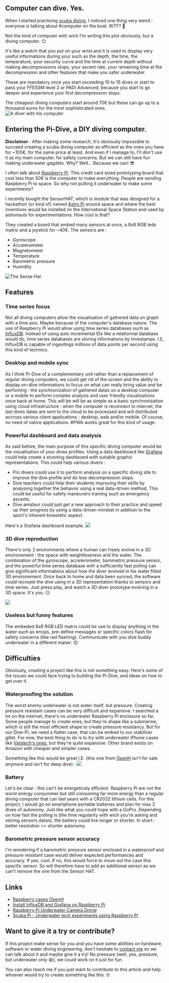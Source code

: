 ## Computer can dive. Yes.  

When I started practicing [scuba diving](Scuba%20diving.md), I noticed one thing very weird : everyone is talking about #computer on the boat. WTF? 🧐

Not the kind of computer with wich I'm writing this plot obviously, but a diving computer. 😏

It's like a watch that you put on your wrist and it is used to display very useful informations during your such as the depth, the time, the temperature, your security curve and the time at current depth without making decompressions stops, your ascent rate, your remaining time at the decompression and other features that make you safer underwater. 

These are mandatory once you start exceeding 10 to 15 dives or start to pass your FFESSM level 2 or PADI Advanced, because you start to go deeper and experience your first decompression stops. 

The cheapest diving computers start around 70€ but these can go up to a thousand euros for the most sophisticated ones. 
![A diver with his computer](pi_dive_computer_dive.jpg)

## Entering the Pi-Dive, a DIY diving computer. 

**Disclaimer** : After making some research, it's obviously impossible to succeed creating a scuba diving computer as efficient as the ones you have for ~100€, for the same price at least. And even if I manage to, I'll don't use it as my main computer, for safety concerns. But we can still have fun making underwater gagdets. Why? Well... Because we can! 😎

I often talk about [Raspberry Pi](Raspberry%20Pi.md). This credit card sized prototyping board that cost less than 50€ is the computer to make everything. People are sending Raspberry Pi to space. So why not putting it underwater to make some experiments? 

I recently bought the SensorHAT, which is module that was designed for a hackathon (or kind of) named [Astro Pi](https://astro-pi.org/) around space and where the best inventions would be installed on the International Space Station and used by astronauts for experimentations. How cool is that? 

They created a board that embed many sensors at once, a 8x8 RGB leds matrix and a joystick for ~40€. The sensors are : 
- Gyroscope
- Accelerometer
- Magnetometer
- Temperature
- Barometric pressure
- Humidity

![The Sense Hat](pi_dive_sense_hat.jpg)

## Features
### Time series focus
Not all diving computers allow the visualisation of gathered data on graph with a time axis. Maybe because of the computer's database nature. The use of Raspberry Pi would allow using time series databases such as [InfluxDB](https://www.influxdata.com/). Instead of using auto incremental IDs like a relationnal database would do, time series databases are storing informations by timestamps. I.E, InfluxDB is capable of ingestings millions of data points per second using this kind of technics. 

### Desktop and mobile sync
As I think Pi-Dive of a complementary unit rather than a replacement of regular diving computers, we could get rid of the screen and the ability to display on-dive informations to focus on what can really bring value and be perfoming : the synchronization of gathered datas on a desktop computer or a mobile to perform complex analysis and user friendly visualisations once back at home. This will be will be as simple as a basic synchronization using cloud infrastructure : when the computer is reconnect to internet, the last dives datas are sent to the cloud to be processed and will distributed accross various client applications : desktop, web and/or mobile. Of course, no need of native applications. #PWA works great for this kind of usage.

### Powerful dashboard and data analysis
As said before, the main purpose of this specific diving computer would be the visualisation of your dives profiles. Using a data dashboard like [Grafana](https://grafana.com/grafana/) could help create a stunning dashboard with suitable graphic representations. This could help various divers : 
- Pro divers could use it to perform analysis on a specific diving site to improve the dive profile and do less decompression stops
- Dive teachers could help their students improving their skills by analysing together the behavior using a real data-driven method. This could be useful for safety maneuvers training such as emergency ascents. 
- Dive amateur could just get a new approach to their practice and speed up their progress by using a data-driven mindset in addition to the sport's inherent kinestetic aspect. 

Here's a Grafana dashboard example.
![](pi_dive_visualisation.jpg)

### 3D dive reproduction
There's only 2 environments where a human can freely evolve in a 3D environement : the space with weightlessness and the water. 
The combination of the gyroscope, accelerometer, barometric pressure sensor, and the powerful time series database with a sufficiently fast polling can give significant informations about how the diver evolved in his water filled 3D environement. Once back to home and data been synced, the software could recreate the dive using in a 3D representation thanks to sensors and time series. Just press play, and watch a 3D diver prototype evolving in a 3D space. It's you. 😏

![](pi_dive_axis.png)

### Useless but funny features
The embeded 8x8 RGB LED matrix could be use to display anything in the water such as emojis, pre-define messages or specific colors flash for safety concerns (like red flashing). Communicate with you dive buddy underwater in a different maner. 😊

## Difficulties
Obviously, creating a project like this is not something easy. Here's some of the issues we could face trying to building the Pi-Dive, and ideas on how to get over it. 

### Waterproofing the solution
The worst enemy underwater is not water itself, but pressure. Creating pressure resistant cases can be very difficult and expansive. I searched a lot on the internet, there's no underwater Raspberry Pi enclosure so far. Some people manage to create ones, but they're shape like a submarine, which is still the most efficient shape to create pressure resistancy. But for our Dive-Pi, we need a flatter case, that can be embed to our stabilizer gillet. For now, the best thing to do is to try with underwater iPhone cases like [Valstech's ones](https://www.valstech.com/), but they're quite expansive. Other brand exists on Amazon with cheaper and simpler cases. 

Something like this would be great I.E. (this one from [OpenH](http://openh.io/rubicon/) isn't for sale anymore and isn't for deep dive) : 
![](pi_dive_underwater_case.jpg)

### Battery
Let's be clear : this can't be energeticaly efficient. Raspberry Pi are not the worst energy consummer but still consuming far more energy than a regular diving computer that can last years with a CR2032 lithium cells. For this project, I would go on smartphone portable batteries and plan for max 2 dives of autonomy. Just like what you could hope with a GoPro. Depending on how fast the polling is (the time regularity with wich you're asking and storing sensors datas), the battery could live longer or shorter. In short : better resolution == shorter autonomy. 

### Barometric pressure sensor accuracy
I'm wondering if a barometric pressure sensor enclosed in a waterproof and pressure resistant case would deliver expected performances and accuracy. If yes, cool. If no, this would force to move out the case this specific sensor. So will therefore have to add an additional sensor as we can't remove the one from the Sensor HAT. 

## Links
- [Raspberry cases OpenH](http://openh.io/rubicon/)
- [Install InfluxDB and Grafana on Raspberry Pi](https://www.circuits.dk/install-grafana-influxdb-raspberry/)
- [Raspberry Pi Underwater Camera Drone](https://www.raspberrypi.org/blog/raspberry-pi-underwater-camera-drone-magpi-80/)
- [Scuba Pi - Underwater tech experiments using Raspberry Pi](http://scubapi.net/)

## Want to give it a try or contribute?
If this project make sense for you and you have some abilities on hardware, software or water diving engineering, don't hesitate to [contact me](Contact%20me%20%F0%9F%92%8C.md) so we can talk about it and maybe give it a try! No pressure (well, yes, pressure, but underwater only 😄), we could work on it just for fun. 

You can also reach me if you just want to contribute to this article and help whoever would try to create something like this. 🤓